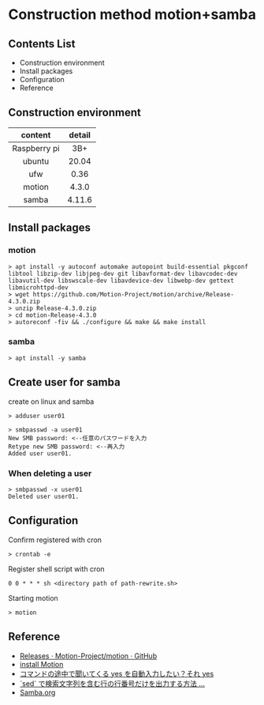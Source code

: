 # Construction method motion+samba

## Contents List

- Construction environment
- Install packages
- Configuration
- Reference

## Construction environment

| content | detail |
| :-----: | :----: |
| Raspberry pi | 3B+ |
| ubuntu | 20.04 |
| ufw | 0.36 |
| motion | 4.3.0 |
| samba | 4.11.6 |

## Install packages

### motion

```
> apt install -y autoconf automake autopoint build-essential pkgconf libtool libzip-dev libjpeg-dev git libavformat-dev libavcodec-dev libavutil-dev libswscale-dev libavdevice-dev libwebp-dev gettext libmicrohttpd-dev
> wget https://github.com/Motion-Project/motion/archive/Release-4.3.0.zip
> unzip Release-4.3.0.zip
> cd motion-Release-4.3.0
> autoreconf -fiv && ./configure && make && make install
```

### samba

```
> apt install -y samba
```

## Create user for samba

create on linux and samba

```
> adduser user01
```

```
> smbpasswd -a user01
New SMB password: <--任意のパスワードを入力
Retype new SMB password: <--再入力
Added user user01.
```

### When deleting a user

```
> smbpasswd -x user01
Deleted user user01.
```

## Configuration

Confirm registered with cron

```
> crontab -e
```

Register shell script with cron

```nano
0 0 * * * sh <directory path of path-rewrite.sh>
```

Starting motion

```
> motion
```

## Reference

- [Releases · Motion-Project/motion · GitHub](https://github.com/Motion-Project/motion/releases)
- [install Motion](https://motion-project.github.io/motion_build.html)
- [コマンドの途中で聞いてくる yes を自動入力したい？それ yes](https://www.agent-grow.com/self20percent/2018/08/06/linux-command-auto-yes/)
- [\`sed` で検索文字列を含む行の行番号だけを出力する方法 ...](https://genzouw.com/entry/2019/07/08/084532/1663/)
- [Samba.org](https://www.samba.org/)
